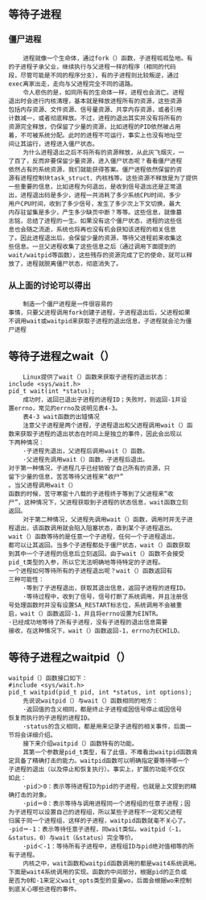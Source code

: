 ## 等待子进程
### 僵尸进程
        进程就像一个生命体，通过fork（）函数，子进程呱呱坠地。有
    的子进程子承父业，继续执行与父进程一样的程序（相同的代码
    段，尽管可能是不同的程序分支），有的子进程则比较叛逆，通过
    exec离家出走，走向与父进程完全不同的道路。
        令人悲伤的是，如同所有的生命体一样，进程也会消亡。进程
    退出时会进行内核清理，基本就是释放进程所有的资源，这些资源
    包括内存资源、文件资源、信号量资源、共享内存资源，或者引用
    计数减一，或者彻底释放。不过，进程的退出其实并没有将所有的
    资源完全释放，仍保留了少量的资源，比如进程的PID依然被占用
    着，不可被系统分配。此时的进程不可运行，事实上也没有地址空
    间让其运行，进程进入僵尸状态。
        为什么进程退出之后不将所有的资源释放，从此灰飞烟灭，一
    了百了，反而非要保留少量资源，进入僵尸状态呢？看看僵尸进程
    依然占有的系统资源，我们就能获得答案。僵尸进程依然保留的资
    源有进程控制块task_struct、内核栈等。这些资源不释放是为了提供
    一些重要的信息，比如进程为何退出，是收到信号退出还是正常退
    出，进程退出码是多少，进程一共消耗了多少系统CPU时间，多少
    用户CPU时间，收到了多少信号，发生了多少次上下文切换，最大
    内存驻留集是多少，产生多少缺页中断？等等。这些信息，就像墓
    志铭，总结了进程的一生。如果没有这个僵尸状态，进程的这些信
    息也会随之流逝，系统也将再也没有机会获知该进程的相关信息
    了。因此进程退出后，会保留少量的资源，等待父进程前来收集这
    些信息。一旦父进程收集了这些信息之后（通过调用下面提到的
    wait/waitpid等函数），这些残存的资源完成了它的使命，就可以释
    放了，进程就脱离僵尸状态，彻底消失了。
### 从上面的讨论可以得出
        制造一个僵尸进程是一件很容易的
    事情，只要父进程调用fork创建子进程，子进程退出后，父进程如果
    不调用wait或waitpid来获取子进程的退出信息，子进程就会沦为僵
    尸进程
## 等待子进程之wait（）
        Linux提供了wait（）函数来获取子进程的退出状态：
    include <sys/wait.h>
    pid_t wait(int *status);
        成功时，返回已退出子进程的进程ID；失败时，则返回-1并设
    置errno，常见的errno及说明见表4-3。
        表4-3 wait函数的出错情况
        注意父子进程是两个进程，子进程退出和父进程调用wait（）函
    数来获取子进程的退出状态在时间上是独立的事件，因此会出现以
    下两种情况：
        ·子进程先退出，父进程后调用wait（）函数。
        ·父进程先调用wait（）函数，子进程后退出。
    对于第一种情况，子进程几乎已经销毁了自己所有的资源，只
    留下少量的信息，苦苦等待父进程来“收尸”
    。当父进程调用wait（）
    函数的时候，苦守寒窑十八载的子进程终于等到了父进程来“收
    尸”，这种情况下，父进程获取到子进程的状态信息，wait函数立刻
    返回。
        对于第二种情况，父进程先调用wait（）函数，调用时并无子进
    程退出，该函数调用就会陷入阻塞状态，直到某个子进程退出。
    wait（）函数等待的是任意一个子进程，任何一个子进程退出，
    都可以让其返回。当多个子进程都处于僵尸状态，wait（）函数获取
    到其中一个子进程的信息后立刻返回。由于wait（）函数不会接受
    pid_t类型的入参，所以它无法明确地等待特定的子进程。
    一个进程如何等待所有的子进程退出呢？wait（）函数返回有
    三种可能性：
        ·等到了子进程退出，获取其退出信息，返回子进程的进程ID。
        ·等待过程中，收到了信号，信号打断了系统调用，并且注册信
    号处理函数时并没有设置SA_RESTART标志位，系统调用不会被重
    启，wait（）函数返回-1，并且将errno设置为EINTR。
    ·已经成功地等待了所有子进程，没有子进程的退出信息需要
    接收，在这种情况下，wait（）函数返回-1，errno为ECHILD。
## 等待子进程之waitpid（）
    waitpid（）函数接口如下：
    #include <sys/wait.h>
    pid_t waitpid(pid_t pid, int *status, int options);
        先说说waitpid（）与wait（）函数相同的地方：
        ·返回值的含义相同，都是终止子进程或因信号停止或因信号
    恢复而执行的子进程的进程ID。
        ·status的含义相同，都是用来记录子进程的相关事件，后面一
    节将会详细介绍。
        接下来介绍waitpid（）函数特有的功能。
        其第一个参数是pid_t类型，有了此值，不难看出waitpid函数肯
    定具备了精确打击的能力。waitpid函数可以明确指定要等待哪一个
    子进程的退出（以及停止和恢复执行）。事实上，扩展的功能不仅仅
    如此：
        ·pid＞0：表示等待进程ID为pid的子进程，也就是上文提到的精
    确打击的对象。
        ·pid＝0：表示等待与调用进程同一个进程组的任意子进程；因
    为子进程可以设置自己的进程组，所以某些子进程不一定和父进程
    归属于同一个进程组，这样的子进程，waitpid函数就毫不关心了。
    ·pid＝-1：表示等待任意子进程，同wait类似。waitpid（-1，
    &status，0）与wait（&status）完全等价。
        ·pid＜-1：等待所有子进程中，进程组ID与pid绝对值相等的所
    有子进程。
        内核之中，wait函数和waitpid函数调用的都是wait4系统调用。
    下面是wait4系统调用的实现。函数的中间部分，根据pid的正负或
    是否为0和-1来定义wait_opts类型的变量wo，后面会根据wo来控制
    到底关心哪些进程的事件。
